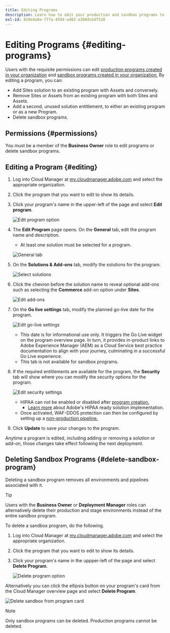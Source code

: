 ```yaml
---
title: Editing Programs
description: Learn how to edit your production and sandbox programs to adjust their options after you have created them.
exl-id: 819e4a6e-f77a-4594-a402-a300dcbdf510
---
```

# Editing Programs {#editing-programs}

Users with the requisite permissions can edit [production programs created in your organization](creating-production-programs.md) and [sandbox programs created in your organization.](creating-sandbox-programs.md) By editing a program, you can:

* Add Sites solution to an existing program with Assets and conversely.
* Remove Sites or Assets from an existing program with both Sites and Assets.
* Add a second, unused solution entitlement, to either an existing program or as a new Program.
* Delete sandbox programs.

## Permissions {#permissions}

You must be a member of the **Business Owner** role to edit programs or delete sandbox programs.

## Editing a Program {#editing}

1. Log into Cloud Manager at [my.cloudmanager.adobe.com](https://my.cloudmanager.adobe.com/) and select the appropriate organization.

1. Click the program that you want to edit to show its details.

1. Click your program's name in the upper-left of the page and select **Edit program**.

   ![Edit program option](assets/edit-program-overview.png)

1. The **Edit Program** page opens. On the **General** tab, edit the program name and description.

   * At least one solution must be selected for a program.

   ![General tab](assets/edit-program-prod1.png)

1. On the **Solutions &amp; Add-ons** tab, modify the solutions for the program.

   ![Select solutions](assets/edit-prg.png)

1. Click the chevron before the solution name to reveal optional add-ons such as selecting the **Commerce** add-on option under **Sites**.

   ![Edit add-ons](assets/edit-program-add-on.png)

1. On the **Go live settings** tab, modify the planned go-live date for the program.

   ![Edit go-live settings](assets/edit-program-go-live.png)

   * This date is for informational use only. It triggers the Go Live widget on the program overview page. In turn, it provides in-product links to Adobe Experience Manager (AEM) as a Cloud Service best practice documentation to align with your journey, culminating in a successful Go Live experience.
   * This tab is not available for sandbox programs.

1. If the required entitlements are available for the program, the **Security** tab will show where you can modify the security options for the program.

   ![Edit security settings](assets/edit-program-security.png)

   * HIPAA can not be enabled or disabled after [program creation.](/help/implementing/cloud-manager/getting-access-to-aem-in-cloud/creating-production-programs.md)
      * [Learn more](https://www.adobe.com/go/hipaa-ready) about Adobe's HIPAA ready solution implementation.
   * Once activated, WAF-DDOS protection can then be configured by setting up a [non-production pipeline.](/help/implementing/cloud-manager/configuring-pipelines/configuring-non-production-pipelines.md)

1. Click **Update** to save your changes to the program.

Anytime a program is edited, including adding or removing a solution or add-on, those changes take effect following the next deployment.

## Deleting Sandbox Programs {#delete-sandbox-program}

Deleting a sandbox program removes all environments and pipelines associated with it.

>[!TIP]
>
>Users with the **Business Owner** or **Deployment Manager** roles can alternatively delete their production and stage environments instead of the entire sandbox program. 

To delete a sandbox program, do the following.

1. Log into Cloud Manager at [my.cloudmanager.adobe.com](https://my.cloudmanager.adobe.com/) and select the appropriate organization.

1. Click the program that you want to edit to show its details.

1. Click your program's name in the uppper-left of the page and select **Delete Program**.

   ![Delete program option](assets/delete-sandbox1.png)

Alternatively you can click the ellipsis button on your program's card from the Cloud Manager overview page and select **Delete Program**.

![Delete sandbox from program card](assets/delete-sandbox2.png)

>[!NOTE]
>
>Only sandbox programs can be deleted. Production programs cannot be deleted.
